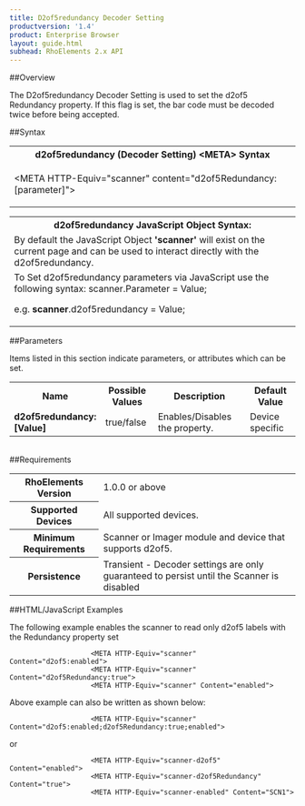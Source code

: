 ```yaml
---
title: D2of5redundancy Decoder Setting
productversion: '1.4'
product: Enterprise Browser
layout: guide.html
subhead: RhoElements 2.x API
---
```


##Overview

The D2of5redundancy Decoder Setting is used to set the d2of5 Redundancy property. If this flag is set, the bar code must be decoded twice before being accepted.

##Syntax

<table class="re-table"><tr><th class="tableHeading">d2of5redundancy (Decoder Setting) &lt;META&gt; Syntax
</th></tr><tr><td class="clsSyntaxCells clsOddRow"><p>&lt;META HTTP-Equiv="scanner" content="d2of5Redundancy:[parameter]"&gt;</p></td></tr></table>
<table class="re-table"><tr><th class="tableHeading">d2of5redundancy JavaScript Object Syntax:</th></tr><tr><td class="clsSyntaxCells clsOddRow">
By default the JavaScript Object <b>'scanner'</b> will exist on the current page and can be used to interact directly with the d2of5redundancy.
</td></tr><tr><td class="clsSyntaxCells clsEvenRow">
To Set d2of5redundancy parameters via JavaScript use the following syntax: scanner.Parameter = Value;
<P />e.g. <b>scanner</b>.d2of5redundancy = Value;
</td></tr></table>

##Parameters


Items listed in this section indicate parameters, or attributes which can be set.
<table class="re-table"><col width="20%" /><col width="20%" /><col width="38%" /><col width="22%" /><tr><th class="tableHeading">Name</th><th class="tableHeading">Possible Values</th><th class="tableHeading">Description</th><th class="tableHeading">Default Value</th></tr><tr><td class="clsSyntaxCells clsOddRow"><b>d2of5redundancy:[Value]
</b></td><td class="clsSyntaxCells clsOddRow">true/false</td><td class="clsSyntaxCells clsOddRow">Enables/Disables the property.</td><td class="clsSyntaxCells clsOddRow">Device specific</td></tr></table>
<table class="re-table"><col width="78%" /><col width="8%" /><col width="1%" /><col width="5%" /><col width="1%" /><col width="5%" /><col width="2%" /></table>





##Requirements

<table class="re-table"><tr><th class="tableHeading">RhoElements Version</th><td class="clsSyntaxCell clsEvenRow">1.0.0 or above
</td></tr><tr><th class="tableHeading">Supported Devices</th><td class="clsSyntaxCell clsOddRow">All supported devices.</td></tr><tr><th class="tableHeading">Minimum Requirements</th><td class="clsSyntaxCell clsOddRow">Scanner or Imager module and device that supports d2of5.</td></tr><tr><th class="tableHeading">Persistence</th><td class="clsSyntaxCell clsEvenRow">Transient - Decoder settings are only guaranteed to persist until the Scanner is disabled</td></tr></table>


##HTML/JavaScript Examples

The following example enables the scanner to read only d2of5 labels with the Redundancy property set

						<META HTTP-Equiv="scanner" Content="d2of5:enabled">
						<META HTTP-Equiv="scanner" Content="d2of5Redundancy:true">
						<META HTTP-Equiv="scanner" Content="enabled">
					
Above example can also be written as shown below:

						<META HTTP-Equiv="scanner" Content="d2of5:enabled;d2of5Redundancy:true;enabled">
					
or

						<META HTTP-Equiv="scanner-d2of5" Content="enabled">
						<META HTTP-Equiv="scanner-d2of5Redundancy" Content="true">
						<META HTTP-Equiv="scanner-enabled" Content="SCN1">
					





